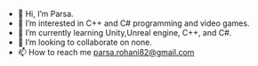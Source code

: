 - 👋 Hi, I’m Parsa.
- 👀 I’m interested in C++ and C# programming and video games.
- 🌱 I’m currently learning Unity,Unreal engine, C++, and C#.
- 💞️ I’m looking to collaborate on none.
- 📫 How to reach me parsa.rohani82@gmail.com

<!---
Pr8222/Pr8222 is a ✨ special ✨ repository because its `README.md` (this file) appears on your GitHub profile.
You can click the Preview link to take a look at your changes.
--->
